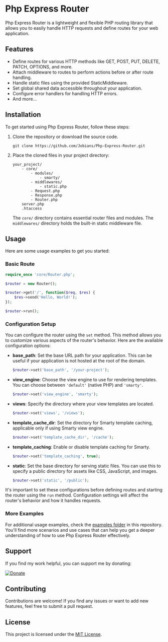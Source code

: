 # Php Express Router

Php Express Router is a lightweight and flexible PHP routing library that allows you to easily handle HTTP requests and define routes for your web application.

## Features

- Define routes for various HTTP methods like GET, POST, PUT, DELETE, PATCH, OPTIONS, and more.
- Attach middleware to routes to perform actions before or after route handling.
- Handle static files using the provided StaticMiddleware.
- Set global shared data accessible throughout your application.
- Configure error handlers for handling HTTP errors.
- And more...

## Installation

To get started using Php Express Router, follow these steps:

1. Clone the repository or download the source code.

   ```
   git clone https://github.com/Jobians/Php-Express-Router.git
   ```

2. Place the cloned files in your project directory:

   ```
   your_project/
       - core/
           - modules/
               - smarty/
           - middlewares/
               - static.php
           - Request.php
           - Response.php
           - Router.php
       server.php
       .htaccess
   ```

   The `core/` directory contains essential router files and modules. The `middlewares/` directory holds the built-in static middleware file.

## Usage

Here are some usage examples to get you started:

### Basic Route

```php
require_once 'core/Router.php';

$router = new Router();

$router->get('/', function($req, $res) {
    $res->send('Hello, World!');
});

$router->run();
```

### Configuration Setup

You can configure the router using the `set` method. This method allows you to customize various aspects of the router's behavior. Here are the available configuration options:

- **base_path**: Set the base URL path for your application. This can be useful if your application is not hosted at the root of the domain.
  ```php
  $router->set('base_path', '/your-project');
  ```

- **view_engine**: Choose the view engine to use for rendering templates. You can choose between `'default'` (native PHP) and `'smarty'`.
  ```php
  $router->set('view_engine', 'smarty');
  ```

- **views**: Specify the directory where your view templates are located.
  ```php
  $router->set('views', '/views');
  ```

- **template_cache_dir**: Set the directory for Smarty template caching, applicable only if using Smarty view engine.
  ```php
  $router->set('template_cache_dir', '/cache');
  ```

- **template_caching**: Enable or disable template caching for Smarty.
  ```php
  $router->set('template_caching', true);
  ```

- **static**: Set the base directory for serving static files. You can use this to specify a public directory for assets like CSS, JavaScript, and images.
  ```php
  $router->set('static', '/public');
  ```

It's important to set these configurations before defining routes and starting the router using the `run` method. Configuration settings will affect the router's behavior and how it handles requests.

### More Examples

For additional usage examples, check the [examples folder](examples) in this repository. You'll find more scenarios and use cases that can help you get a deeper understanding of how to use Php Express Router effectively.

## Support

If you find my work helpful, you can support me by donating:

[![Donate](https://img.shields.io/badge/Donate-Crypto-0070BA.svg)](https://cwallet.com/t/TE6A6KMV)

## Contributing

Contributions are welcome! If you find any issues or want to add new features, feel free to submit a pull request.

## License

This project is licensed under the [MIT License](LICENSE).
